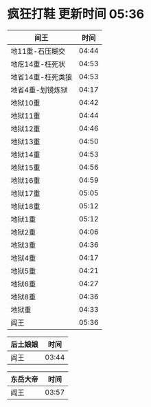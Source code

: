 # 疯狂打鞋 更新时间 05:36

| 间王   | 时间    |
|--------|-------|
| 地11重-石压糊交 | 04:44 |
| 地疙14重-枉死状 | 04:53 |
| 地省14重-枉死类狼 | 04:53 |
| 地省4重-划镜炼狱 | 04:17 |
| 地狱10重 | 04:42 |
| 地狱11重 | 04:44 |
| 地狱12重 | 04:46 |
| 地狱13重 | 04:50 |
| 地狱14重 | 04:53 |
| 地狱15重 | 04:56 |
| 地狱16重 | 04:59 |
| 地狱17重 | 05:05 |
| 地狱18重 | 05:12 |
| 地狱1重 | 05:12 |
| 地狱2重 | 04:06 |
| 地狱3重 | 04:36 |
| 地狱4重 | 04:17 |
| 地狱5重 | 04:21 |
| 地狱6重 | 04:27 |
| 地狱8重 | 04:36 |
| 地狱重 | 04:33 |
| 阎王 | 05:36 |

| 后土娘娘   | 时间    |
|--------|-------|
| 阎王 | 03:44 |

| 东岳大帝   | 时间    |
|--------|-------|
| 阎王 | 03:57 |